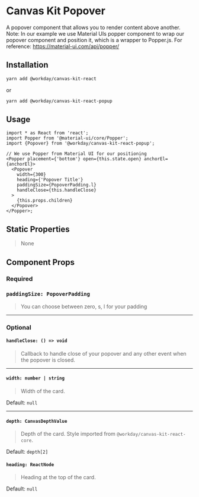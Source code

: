 # Canvas Kit Popover

A popover component that allows you to render content above another. Note: In our example we use
Material UIs popper component to wrap our popover component and position it, which is a wrapper to
Popper.js. For reference: https://material-ui.com/api/popper/

## Installation

```sh
yarn add @workday/canvas-kit-react
```

or

```sh
yarn add @workday/canvas-kit-react-popup
```

## Usage

```tsx
import * as React from 'react';
import Popper from '@material-ui/core/Popper';
import {Popover} from '@workday/canvas-kit-react-popup';

// We use Popper from Material UI for our positioning
<Popper placement={'bottom'} open={this.state.open} anchorEl={anchorEl}>
  <Popover
    width={300}
    heading={'Popover Title'}
    paddingSize={PopoverPadding.l}
    handleClose={this.handleClose}
  >
    {this.props.children}
  </Popover>
</Popper>;
```

## Static Properties

> None

## Component Props

### Required

### `paddingSize: PopoverPadding`

> You can choose between zero, s, l for your padding

---

### Optional

#### `handleClose: () => void`

> Callback to handle close of your popover and any other event when the popover is closed.

---

#### `width: number | string`

> Width of the card.

Default: `null`

---

#### `depth: CanvasDepthValue`

> Depth of the card. Style imported from `@workday/canvas-kit-react-core`.

Default: `depth[2]`

#### `heading: ReactNode`

> Heading at the top of the card.

Default: `null`
